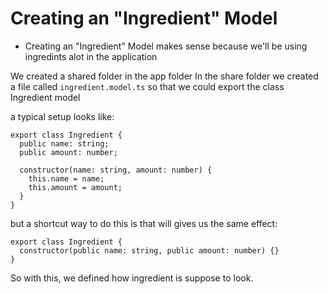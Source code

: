 # Creating an "Ingredient" Model

- Creating an "Ingredient" Model makes sense because we'll be using ingredints alot in the application

We created a shared folder in the app folder
In the share folder we created a file called `ingredient.model.ts` so that we could export the class Ingredient model

a typical setup looks like:

```
export class Ingredient {
  public name: string;
  public amount: number;

  constructor(name: string, amount: number) {
    this.name = name;
    this.amount = amount;
  }
}
```

but a shortcut way to do this is that will gives us the same effect:

```
export class Ingredient {
  constructor(public name: string, public amount: number) {}
}
```

So with this, we defined how ingredient is suppose to look.

